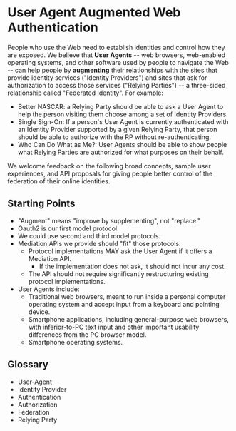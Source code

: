 User Agent Augmented Web Authentication
======================================

People who use the Web need to establish identities and control how they are exposed. We believe that **User Agents** -- web browsers, web-enabled operating systems, and other software used by people to navigate the Web -- can help people by **augmenting** their relationships with the sites that provide identity services ("Identity Providers") and sites that ask for authorization to access those services ("Relying Parties") -- a three-sided relationship called "Federated Identity". For example:

  * Better NASCAR: a Relying Party should be able to ask a User Agent to help the person visiting them choose among a set of Identity Providers.
  * Single Sign-On: If a person's User Agent is currently authenticated with an Identity Provider supported by a given Relying Party, that person should be able to authorize with the RP without re-authenticating.
  * Who Can Do What as Me?: User Agents should be able to show people what Relying Parties are authorized for what purposes on their behalf.

We welcome feedback on the following broad concepts, sample user experiences, and API proposals for giving people better control of the federation of their online identities.

Starting Points
---------------

  * "Augment" means "improve by supplementing", not "replace."
  * Oauth2 is our first model protocol.
  * We could use second and third model protocols.
  * Mediation APIs we provide should "fit" those protocols.
    + Protocol implementations MAY ask the User Agent if it offers a Mediation API.
      - If the implementation does not ask, it should not incur any cost.
    + The API should not require significantly restructuring existing protocol implementations.
  * User Agents include:
    + Traditional web browsers, meant to run inside a personal computer operating system and accept input from a keyboard and pointing device.
    + Smartphone applications, including general-purpose web browsers, with inferior-to-PC text input and other important usability differences from the PC browser model.
    + Smartphone operating systems.


Glossary
--------

  * User-Agent
  * Identity Provider
  * Authentication
  * Authorization
  * Federation
  * Relying Party
